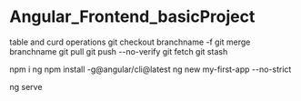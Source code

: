 # Angular_Frontend_basicProject
table and curd operations
git checkout branchname -f
git merge branchname
git pull
git push --no-verify
git fetch
git stash

npm i ng
npm install -g@angular/cli@latest
ng new my-first-app --no-strict


ng serve